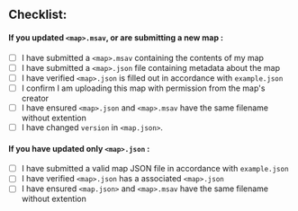 
## Checklist:

#### If you updated `<map>.msav`, or are submitting a new map :

- [ ] I have submitted a `<map>.msav` containing the contents of my map
- [ ] I have submitted a `<map>.json` file containing metadata about the map
- [ ] I have verified `<map>.json` is filled out in accordance with `example.json`
- [ ] I confirm I am uploading this map with permission from the map's creator
- [ ] I have ensured `<map>.json` and `<map>.msav` have the same filename without extention
- [ ] I have changed `version` in `<map.json>`. 

#### If you have updated only `<map>.json` :

- [ ] I have submitted a valid map JSON file in accordance with `example.json`
- [ ] I have verified `<map>.json` has a associated `<map>.json`
- [ ] I have ensured `<map.json>` and `<map>.msav` have the same filename without extention

